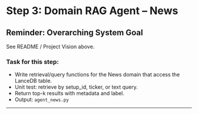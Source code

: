 <!-- agent_news.md -->

# Step 3: Domain RAG Agent – News

## Reminder: Overarching System Goal
See README / Project Vision above.

### Task for this step:
- Write retrieval/query functions for the News domain that access the LanceDB table.
- Unit test: retrieve by setup_id, ticker, or text query.
- Return top-k results with metadata and label.
- Output: `agent_news.py`

---
